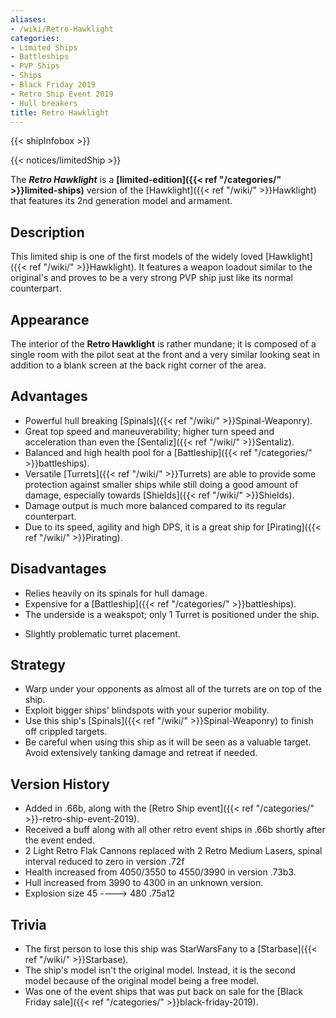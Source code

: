 ```yaml
---
aliases:
- /wiki/Retro-Hawklight
categories:
- Limited Ships
- Battleships
- PVP Ships
- Ships
- Black Friday 2019
- Retro Ship Event 2019
- Hull breakers
title: Retro Hawklight
---  
```


{{< shipInfobox >}}   

{{< notices/limitedShip >}} 

The **_Retro Hawklight_** is a **[limited-edition]({{< ref "/categories/" >}}limited-ships)** version of the [Hawklight]({{< ref "/wiki/" >}}Hawklight) that features its 2nd generation model and armament.

## Description

This limited ship is one of the first models of the widely loved [Hawklight]({{< ref "/wiki/" >}}Hawklight). It features a weapon loadout similar to the original's and proves to be a very strong PVP ship just like its normal counterpart.

## Appearance

The interior of the **Retro Hawklight** is rather mundane; it is composed of a single room with the pilot seat at the front and a very similar looking seat in addition to a blank screen at the back right corner of the area.

## Advantages

- Powerful hull breaking [Spinals]({{< ref "/wiki/" >}}Spinal-Weaponry).
- Great top speed and maneuverability; higher turn speed and acceleration than even the [Sentaliz]({{< ref "/wiki/" >}}Sentaliz).
- Balanced and high health pool for a [Battleship]({{< ref "/categories/" >}}battleships).
- Versatile [Turrets]({{< ref "/wiki/" >}}Turrets) are able to provide some protection against smaller ships while still doing a good amount of damage, especially towards [Shields]({{< ref "/wiki/" >}}Shields).
- Damage output is much more balanced compared to its regular counterpart.
- Due to its speed, agility and high DPS, it is a great ship for [Pirating]({{< ref "/wiki/" >}}Pirating).

## Disadvantages

- Relies heavily on its spinals for hull damage.
- Expensive for a [Battleship]({{< ref "/categories/" >}}battleships).
- The underside is a weakspot; only 1 Turret is positioned under the ship.

<!-- -->

- Slightly problematic turret placement.

## Strategy

- Warp under your opponents as almost all of the turrets are on top of the ship.
- Exploit bigger ships' blindspots with your superior mobility.
- Use this ship's [Spinals]({{< ref "/wiki/" >}}Spinal-Weaponry) to finish off crippled targets.
- Be careful when using this ship as it will be seen as a valuable target. Avoid extensively tanking damage and retreat if needed.

## Version History 

- Added in .66b, along with the [Retro Ship event]({{< ref "/categories/" >}}-retro-ship-event-2019).
- Received a buff along with all other retro event ships in .66b shortly after the event ended.
- 2 Light Retro Flak Cannons replaced with 2 Retro Medium Lasers, spinal interval reduced to zero in version .72f
- Health increased from 4050/3550 to 4550/3990 in version .73b3.
- Hull increased from 3990 to 4300 in an unknown version.
- Explosion size 45 ----> 480 .75a12

## Trivia

- The first person to lose this ship was StarWarsFany to a [Starbase]({{< ref "/wiki/" >}}Starbase).
- The ship's model isn't the original model. Instead, it is the second model because of the original model being a free model.
- <span>Was one of the event ships that was put back on sale for the [Black Friday sale]({{< ref "/categories/" >}}black-friday-2019).</span>